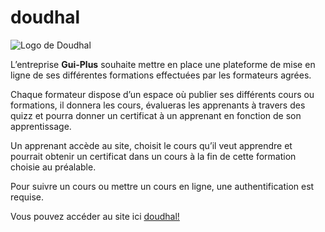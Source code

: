 # doudhal
![Logo de Doudhal](https://doudhal.planethoster.world/public/images/logo/doudhal.png)

L’entreprise **Gui-Plus** souhaite mettre en place une plateforme de mise en ligne de ses
différentes formations effectuées par les formateurs agrées.

Chaque formateur dispose d’un espace où publier ses différents cours ou formations, il
donnera les cours, évalueras les apprenants à travers des quizz et pourra donner un
certificat à un apprenant en fonction de son apprentissage.

Un apprenant accède au site, choisit le cours qu’il veut apprendre et pourrait obtenir un
certificat dans un cours à la fin de cette formation choisie au préalable.

Pour suivre un cours ou mettre un cours en ligne, une authentification est requise.

 Vous pouvez accéder au site ici [doudhal!](http://doudhal.planethoster.world)